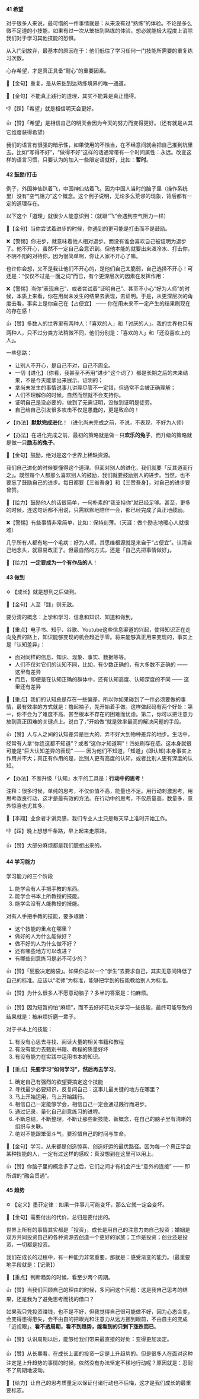 #### 41 希望

对于很多人来说，最可惜的一件事情就是：从来没有过“熟练”的体验。不论是多么微不足道的小技能，如果有过一次从笨拙到熟练的体验，想必就能极大程度上消除我们对于学习其他技能的恐惧。

从入门到放弃，最基本的原因在于：他们低估了学习任何一门技能所需要的重复练习次数。

心存希望，才是真正具备“耐心”的重要因素。

 💖【金句】重复，是从笨拙到达熟练境界的唯一通道。

 💖【金句】不能真正践行的道理，其实不能算是真正懂得。

 👎【踩】「希望」就是相信明天会更好。

👍【赞】「希望」是相信自己的明天会因为今天的努力而变得更好。（还有就是从其它维度获得希望）



我们的语言有很强的暗示性，如果使用的不恰当，在不经意间就会把自己推到坑里去。比如“写得不好”，“做得不好”这样的话通常带有一个时间属性：永远。改变这样的语言习惯，只要认为的加入一些限定语就好，比如：**暂时**。



#### 42 鼓励/打击

例子，外国神仙趴着飞，中国神仙站着飞。因为中国人当时的脑子里（操作系统里）没有“空气阻力”这个概念。这个例子说明，无论多么荒谬的现象，背后都有一定的道理存在。



以下这个「道理」就很少人能意识到：（就跟“飞”会遇到空气阻力一样）

 💖【金句】当你尝试着进步的时候，你遇到的更可能是打击而不是鼓励。



❌【警惕】你进步，就意味着他人相对退步。而没有谁会喜欢自己被证明为退步了。他不开心，虽然不一定自己会意识到。但他本能的就要出来泼冷水、打击你，不阴不阳的对待你。因为很简单啊，你让人家不开心了嘛。

也许你会想，又不是我让他们不开心的，是他们自己太脆弱，自己选择不开心！可还是：“仅仅不过是一面之词”而已，有个更深层次的因素在发挥作用：

❌【警惕】当你“表现自己”、或者尝试着“证明自己”、甚至不小心“好为人师”的时候，本质上来看，你在用尚未发生的结果去表现，去证明。于是，从更深层次的角度去看，事实上是你自己在【占便宜】 —— 你在用未来不一定产生的结果刷现在的存在感！



👍【赞】多数人的世界里有两种人：「喜欢的人」和「讨厌的人」。我的世界也只有两种人，只不过分类方法稍微不同，他们分别是：「喜欢的人」和「还没喜欢上的人」。



一些思路：

- 让别人不开心，是自己不对，自己不周全。
- 一切【进化】（你看，我甚至不再用“进步”这个词了）都是长期之后的未来结果，不是今天能拿出来展示、证明的；
- 拿尚未发生的事情说事儿讲理尽管不一定错，但通常不会被正确理解；
- 人们不理解你的时候，自然而然就不会支持你。
- 证明自己是没必要的，做到了无需证明，没做到证明是徒劳。
- 自己给自己引发很多攻击不仅是愚蠢的，更是致命的！

✔【办法】**默默完成进化**！（进化尚未完成之前，不说，不表现，不好为人师）

✔【办法】在进化完成之前，最初的策略就是做一只**欢乐的兔子**，而升级的策略就是做一只**励志的兔子**。



 💖【金句】鼓励，绝对是这个世界上稀缺资源。

我们自己进化的时候要懂得这个道理。但面对别人的进化，我们就要「反其道而行之」。既然每个人都那么喜欢别人的鼓励，我们就要鼓励别人的进步。当然，也不要忘了鼓励自己的进步。每日都要【三省吾身】和【三赞吾身】，对自己的进步要曾赞。



 💪【给力】鼓励他人的话很简单，一句朴素的“我支持你”就已经足够。甚至，更多的时候，连这句话都不用说，只需默默地陪伴一会，都已经完成了真正地鼓励。



❌【警惕】有些事情非常简单，比如：保持刻薄。（天涯：做个励志地暖心人就很难）



几乎所有人都有地一个毛病：好为人师。其思维根源就是来自于“占便宜”。认清自己地念头，就容易改正了。但最自然的方式，还是「自己先把事情做好」。

 💪【给力】**一定要成为一个有作品的人**！



#### 43 做到

 ✡ 【成长】就是想到之后做到。

 💖【金句】人至「践」则无敌。

要分清的概念：上学和学习、信息和知识、知道和做到。

🙏【重点】电子书、知乎、谷歌、Youtube这些信息渠道的兴起，使得知识正在走向免费的路上，知识能够变现的机会趋近于零。将来能够真正用来变现的，事实上是「认知差异」：

- 面对同样的信息、知识、现象、事实、数据等等。
- 人们不仅对它们的认知不同，比如，有少数正确的，有大多数不正确的 —— 这里有差异
- 而且，即便是在认知正确的群体中，还有认知高度、认知深度的不同 —— 这里还有差异



🙏【重点】我们的认知总是存在一些偏差。所以你如果碰到了一件必须要做的事情，最有效率的方式就是：撸起袖子，先开始着手做。这样做起码有两个好处：第一，你不会为了难度不高、甚至根本不存在的困难而忧虑。第二，你可以把注意力放到真正困难的关键点上。说白了，”开始做“就是效率最高的解决问题的手段。



👍【赞】人与人之间的认知差异是巨大的，弄不好大到物种差异的地步。生活中，经常有人拿“你连这都不知道”？或者“这你才知道啊”！四处刷存在感。这本身就很可能是“巨大认知差异的表现” —— 因为他们不知道，「知道」{即认知}本身事实上作用并不大；真正有作用的是，比别人更有高度的认知，或者比别人更有深度的认知。



✔【办法】不断升级「认知」水平的工具是：**行动中的思考**！

注释：很多时候，单纯的思考，不仅价值不高，能量也不足。用行动刺激思考，用思考改良行动，这才是最有效的方法。在行动中的思考，不仅质量高，数量多，意外惊喜也尤其多。

 💖【李翔】业余者才讲灵感，我们专业人士只是每天早上准时开始工作。

 👎【踩】晚上想想千条路，早上起来走原路。

👍【赞】大部分麻烦都是我们臆想出来的。



#### 44 学习能力

学习能力的三个阶段

1. 能学会有人手把手教的东西。
2. 能学会书本上所教授的技能。
3. 能学会没有人能教授的技能。



对有人手把手教的技能，要多琢磨：

- 这个技能的重点在哪里？
- 做好的人为什么能做好？
- 做不好的人为什么做不好？
- 还有哪些地方可以改进？
- 有哪些刻意练习是必不可少的？



👍【赞】「屁股决定脑袋」。如果你总以一个“学生”去要求自己，其实无意间降低了自己的标准。应该以“老师”为标准，能够把学到的技能教给别人为标准。

👍【赞】为什么很多人不愿意动脑子？多半的答案是：怕麻烦。

👍【赞】因为短暂的怕“麻烦”，而不去好好花功夫学习一些技能，最终可能导致的结果就是：被麻烦折磨一辈子。



对于书本上的技能：

1. 有没有心思去寻找、阅读大量的相关书籍和教程
2. 有没有能力去甄别书籍、教程的质量好坏
3. 有没有能力在实践中运用书本的知识。



🙏【重点】**先要学习“如何学习”，然后再去学习**。

1. 确定自己有强烈的欲望要搞定这个技能
2. 寻找最少必要知识，反复问自己：这事儿最关键的地方在哪里？
3. 马上开始运用，马上开始践行。
4. 相信自己一定能够学会，相信自己一定会通过践行而进步。
5. 通过记录，量化自己刻意练习的进程。
6. 不断总结，不断整理，不断让那些新技能、新概念，在自己的脑子里有清晰的组织与关联。
7. 绝对不能跟笨蛋斗气，要珍惜自己的时间与生命。



 💖【金句】学习，从来都是创造惊喜、创造好运的最优路径。因为每一个真正学会某种技能的人，一定有过这样的感叹：真没想到在这里可以用上。

👍【赞】你脑子里的概念多了之后，它们之间才有机会产生“意外的连接” —— 即所谓的“融会贯通”。



#### 45 趋势

 ✡ 【定义】墨菲定律：如果一件事儿可能变坏，那么它就一定会变坏。

 💖【金句】需要付出的代价，总归是要付出的。

世界上所有的事情其实都是「投资」，成长是用自己的注意力向自己投资；婚姻是双方共同投资自己的各种资源去创造一个更好的家族；工作是投资；创业还是投资，一切都是投资。

我们在成长的过程中，有一种能力非常重要，那就是：感受渐变的能力。（最重要地手段就是：【记录】）



🙏【重点】判断趋势的时候，看至少两个周期。



👍【赞】当我们回顾自己的理由的时候，多问问这个问题：这是我自己思考的结果，还是我为了避免思考而找的借口？



如果我只凭投资赚钱，也不是不好，但我觉得自己很可能做不好，因为心态会变，会变得患得患失，会不由自的把眼光和注意力从远方挪到眼前，不由自主的变成「近视眼」。**看不透周期，看不到趋势，能看到的只剩下涨跌而已**。



👍【赞】认识周期以后，能够给我们带来最直接的好处：变得更加淡定。

👍【赞】从长期看，在成长上面的投资一定是上升趋势的。但是很多人在面对这种注定是上升趋势的事情的时候，依然没有办法坚定不移地行动呢？原因就是：忍耐不了周期地波动。



 💪【给力】让自己的思考质量足以保证付诸行动也不后悔，这才是我们成长的最重要标志。